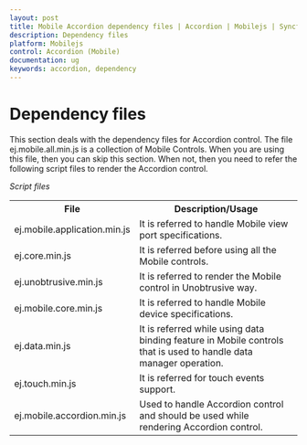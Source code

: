 ```yaml
---
layout: post
title: Mobile Accordion dependency files | Accordion | Mobilejs | Syncfusion
description: Dependency files
platform: Mobilejs
control: Accordion (Mobile)
documentation: ug
keywords: accordion, dependency
---
```


# Dependency files

This section deals with the dependency files for Accordion control. The file ej.mobile.all.min.js is a collection of Mobile Controls. When you are using this file, then you can skip this section. When not, then you need to refer the following script files to render the Accordion control.

_Script files_

<table>
<tr>
<th>
File</th><th>
Description/Usage</th></tr>
<tr>
<td>
ej.mobile.application.min.js</td><td>
It is referred to handle Mobile view port specifications.</td></tr>
<tr>
<td>
ej.core.min.js</td><td>
It is referred before using all the Mobile controls.</td></tr>
<tr>
<td>
ej.unobtrusive.min.js</td><td>
It is referred to render the Mobile control in Unobtrusive way.</td></tr>
<tr>
<td>
ej.mobile.core.min.js</td><td>
It is referred to handle Mobile device specifications.</td></tr>
<tr>
<td>
ej.data.min.js</td><td>
It is referred while using data binding feature in Mobile controls that is used to handle data manager operation.</td></tr>
<tr>
<td>
ej.touch.min.js</td><td>
It is referred for touch events support.</td></tr>
<tr>
<td>
ej.mobile.accordion.min.js</td><td>
Used to handle Accordion control and should be used while rendering Accordion control.</td></tr>
</table>